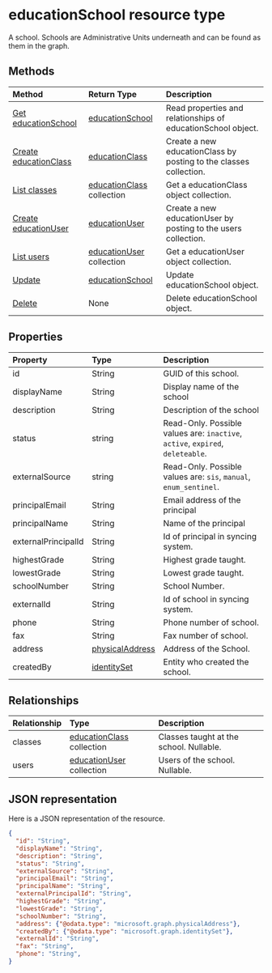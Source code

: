 # educationSchool resource type

A school.  Schools are Administrative Units underneath and can be found as them in the graph.  


## Methods

| Method		   | Return Type	|Description|
|:---------------|:--------|:----------|
|[Get educationSchool](../api/educationschool_get.md) | [educationSchool](educationschool.md) |Read properties and relationships of educationSchool object.|
|[Create educationClass](../api/educationschool_post_classes.md) |[educationClass](educationclass.md)| Create a new educationClass by posting to the classes collection.|
|[List classes](../api/educationschool_list_classes.md) |[educationClass](educationclass.md) collection| Get a educationClass object collection.|
|[Create educationUser](../api/educationschool_post_users.md) |[educationUser](educationuser.md)| Create a new educationUser by posting to the users collection.|
|[List users](../api/educationschool_list_users.md) |[educationUser](educationuser.md) collection| Get a educationUser object collection.|
|[Update](../api/educationschool_update.md) | [educationSchool](educationschool.md)	|Update educationSchool object. |
|[Delete](../api/educationschool_delete.md) | None |Delete educationSchool object. |

## Properties
| Property	   | Type	|Description|
|:---------------|:--------|:----------|
|id|String|GUID of this school.|
|displayName| String| Display name of the school| 
|description| String | Description of the school| 
|status| string| Read-Only.  Possible values are: `inactive`, `active`, `expired`, `deleteable`.|
|externalSource| string| Read-Only.  Possible values are: `sis`, `manual`, `enum_sentinel`.|
|principalEmail| String| Email address of the principal|
|principalName| String | Name of the principal|
|externalPrincipalId| String | Id of principal in syncing system. |
|highestGrade|String| Highest grade taught. |
|lowestGrade|String| Lowest grade taught. |
|schoolNumber|String| School Number.|
|externalId|String| Id of school in syncing system. |
|phone|String| Phone number of school. |
|fax|String| Fax number of school. |
|address|[physicalAddress](physicaladdress.md)| Address of the School.|
|createdBy|[identitySet](identityset.md)|Entity who created the school.|


## Relationships
| Relationship | Type	|Description|
|:---------------|:--------|:----------|
|classes|[educationClass](educationclass.md) collection| Classes taught at the school. Nullable.|
|users|[educationUser](educationuser.md) collection| Users of the school. Nullable.|

## JSON representation

Here is a JSON representation of the resource.

<!-- {
  "blockType": "resource",
  "optionalProperties": [

  ],
  "@odata.type": "microsoft.graph.educationSchool"
}-->

```json
{
  "id": "String",
  "displayName": "String",
  "description": "String",
  "status": "String",
  "externalSource": "String",
  "principalEmail": "String",
  "principalName": "String",
  "externalPrincipalId": "String",
  "highestGrade": "String",
  "lowestGrade": "String",
  "schoolNumber": "String",
  "address": {"@odata.type": "microsoft.graph.physicalAddress"},
  "createdBy": {"@odata.type": "microsoft.graph.identitySet"},
  "externalId": "String",
  "fax": "String",
  "phone": "String",
}

```

<!-- uuid: 8fcb5dbc-d5aa-4681-8e31-b001d5168d79
2015-10-25 14:57:30 UTC -->
<!-- {
  "type": "#page.annotation",
  "description": "educationSchool resource",
  "keywords": "",
  "section": "documentation",
  "tocPath": ""
}-->